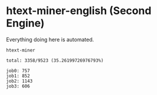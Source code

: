 # htext-miner-english (Second Engine)

Everything doing here is automated.

```
htext-miner

total: 3358/9523 (35.26199726976793%)

job0: 757
job1: 852
job2: 1143
job3: 606
```